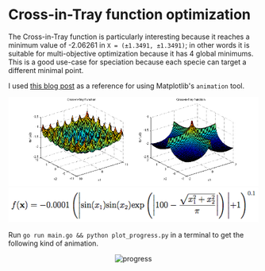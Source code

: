 # Cross-in-Tray function optimization

The Cross-in-Tray function is particularly interesting because it reaches a minimum value of -2.06261 in `X = (±1.3491, ±1.3491)`; in other words it is suitable for multi-objective optimization because it has 4 global minimums. This is a good use-case for speciation because each specie can target a different minimal point.

I used [this blog post](https://jakevdp.github.io/blog/2012/08/18/matplotlib-animation-tutorial/) as a reference for using Matplotlib's `animation` tool.

<div align="center">
  <img src="chart.png" alt="cross_in_tray_chart" />
  <img src="function.png" alt="cross_in_tray_function" />
</div>

Run `go run main.go && python plot_progress.py` in a terminal to get the following kind of animation.

<div align="center">
  <img src="progress.gif" alt="progress" />
</div>
